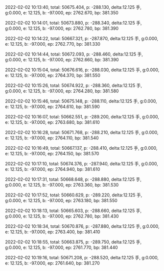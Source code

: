 2022-02-02 10:13:40, total: 50675.404, p: -288.130, delta:12.125 手, g:0.000, e: 12.125, b: -97.000, ep: 2762.670, bp: 381.350

2022-02-02 10:14:01, total: 50673.880, p: -288.340, delta:12.125 手, g:0.000, e: 12.125, b: -97.000, ep: 2762.780, bp: 381.390

2022-02-02 10:14:22, total: 50667.321, p: -287.870, delta:12.125 手, g:0.000, e: 12.125, b: -97.000, ep: 2762.770, bp: 381.330

2022-02-02 10:14:44, total: 50672.093, p: -288.460, delta:12.125 手, g:0.000, e: 12.125, b: -97.000, ep: 2762.660, bp: 381.390

2022-02-02 10:15:04, total: 50676.616, p: -288.030, delta:12.125 手, g:0.000, e: 12.125, b: -97.000, ep: 2764.370, bp: 381.550

2022-02-02 10:15:26, total: 50674.922, p: -288.360, delta:12.125 手, g:0.000, e: 12.125, b: -97.000, ep: 2764.280, bp: 381.580

2022-02-02 10:15:46, total: 50675.148, p: -288.110, delta:12.125 手, g:0.000, e: 12.125, b: -97.000, ep: 2764.610, bp: 381.590

2022-02-02 10:16:07, total: 50662.551, p: -289.200, delta:12.125 手, g:0.000, e: 12.125, b: -97.000, ep: 2763.680, bp: 381.610

2022-02-02 10:16:28, total: 50671.768, p: -288.210, delta:12.125 手, g:0.000, e: 12.125, b: -97.000, ep: 2764.110, bp: 381.540

2022-02-02 10:16:49, total: 50667.137, p: -288.410, delta:12.125 手, g:0.000, e: 12.125, b: -97.000, ep: 2764.150, bp: 381.570

2022-02-02 10:17:10, total: 50674.376, p: -287.940, delta:12.125 手, g:0.000, e: 12.125, b: -97.000, ep: 2764.940, bp: 381.610

2022-02-02 10:17:31, total: 50668.648, p: -288.880, delta:12.125 手, g:0.000, e: 12.125, b: -97.000, ep: 2763.360, bp: 381.530

2022-02-02 10:17:52, total: 50660.629, p: -289.220, delta:12.125 手, g:0.000, e: 12.125, b: -97.000, ep: 2763.180, bp: 381.550

2022-02-02 10:18:13, total: 50665.603, p: -288.660, delta:12.125 手, g:0.000, e: 12.125, b: -97.000, ep: 2762.780, bp: 381.430

2022-02-02 10:18:34, total: 50670.876, p: -287.880, delta:12.125 手, g:0.000, e: 12.125, b: -97.000, ep: 2763.400, bp: 381.410

2022-02-02 10:18:55, total: 50663.875, p: -289.750, delta:12.125 手, g:0.000, e: 12.125, b: -97.000, ep: 2761.770, bp: 381.440

2022-02-02 10:19:16, total: 50671.208, p: -288.520, delta:12.125 手, g:0.000, e: 12.125, b: -97.000, ep: 2761.640, bp: 381.270